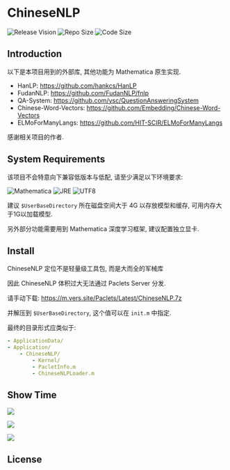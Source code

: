 # ChineseNLP

![Release Vision](https://img.shields.io/badge/release-failed-ff0000.svg)
![Repo Size](https://img.shields.io/github/repo-size/GalAster/ChineseNLP.svg)
![Code Size](https://img.shields.io/github/languages/code-size/GalAster/ChineseNLP.svg)

## Introduction

以下是本项目用到的外部库, 其他功能为 Mathematica 原生实现.

- HanLP: https://github.com/hankcs/HanLP
- FudanNLP: https://github.com/FudanNLP/fnlp
- QA-System: https://github.com/ysc/QuestionAnsweringSystem
- Chinese-Word-Vectors: https://github.com/Embedding/Chinese-Word-Vectors
- ELMoForManyLangs: https://github.com/HIT-SCIR/ELMoForManyLangs

感谢相关项目的作者.

## System Requirements

该项目不会特意向下兼容低版本与低配, 请至少满足以下环境要求:

![Mathematica](https://img.shields.io/badge/Mathematica-%3E%3D11.3-brightgreen.svg)
![JRE](https://img.shields.io/badge/JRE-%3E%3D1.7-green.svg)
![UTF8](https://img.shields.io/badge/Encode-UTF8-red.svg)

建议 `$UserBaseDirectory` 所在磁盘空间大于 4G 以存放模型和缓存, 可用内存大于1G以加载模型.

另外部分功能需要用到 Mathematica 深度学习框架, 建议配置独立显卡.

## Install

ChineseNLP 定位不是轻量级工具包, 而是大而全的军械库

因此 ChineseNLP 体积过大无法通过 Paclets Server 分发.

请手动下载: https://m.vers.site/Paclets/Latest/ChineseNLP.7z

并解压到 `$UserBaseDirectory`, 这个值可以在 `init.m` 中指定.

最终的目录形式应类似于:

```yaml
- ApplicationData/
- Application/
    - ChineseNLP/
        - Kernel/
        - PacletInfo.m
        - ChineseNLPLoader.m
```

## Show Time

![](https://i.loli.net/2018/09/08/5b938306cb52f.png)

![](https://i.loli.net/2018/09/07/5b929426ade44.png)

![](https://i.loli.net/2018/09/07/5b929803a4aa3.png)

## License
